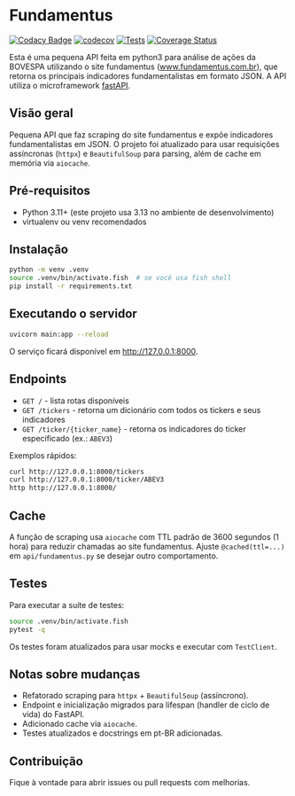 # Fundamentus

[![Codacy Badge](https://api.codacy.com/project/badge/Grade/c745b5b501ed41a79f52ceee58edd37b)](https://app.codacy.com/gh/mauricio-sousa/fundamentus?utm_source=github.com&utm_medium=referral&utm_content=mauricio-sousa/fundamentus&utm_campaign=Badge_Grade_Settings)
[![codecov](https://codecov.io/gh/mauricio-sousa/fundamentus/branch/master/graph/badge.svg?token=D74I99F0LU)](https://codecov.io/gh/mauricio-sousa/fundamentus)
[![Tests](https://github.com/mauricio-sousa/fundamentus/actions/workflows/python-tests.yml/badge.svg)](https://github.com/mauricio-sousa/fundamentus/actions/workflows/python-tests.yml)
[![Coverage Status](https://coveralls.io/repos/github/mauricio-sousa/fundamentus/badge.svg?branch=master)](https://coveralls.io/github/mauricio-sousa/fundamentus?branch=master)

Esta é uma pequena API feita em python3 para análise de ações da BOVESPA utilizando o site fundamentus (www.fundamentus.com.br), que retorna os principais indicadores fundamentalistas em formato JSON.
A API utiliza o microframework [fastAPI](https://fastapi.tiangolo.com).
## Visão geral

Pequena API que faz scraping do site fundamentus e expõe indicadores fundamentalistas
em JSON. O projeto foi atualizado para usar requisições assíncronas (`httpx`) e
`BeautifulSoup` para parsing, além de cache em memória via `aiocache`.

## Pré-requisitos

- Python 3.11+ (este projeto usa 3.13 no ambiente de desenvolvimento)
- virtualenv ou venv recomendados

## Instalação

```bash
python -m venv .venv
source .venv/bin/activate.fish  # se você usa fish shell
pip install -r requirements.txt
```

## Executando o servidor

```bash
uvicorn main:app --reload
```

O serviço ficará disponível em http://127.0.0.1:8000.

## Endpoints

- `GET /` - lista rotas disponíveis
- `GET /tickers` - retorna um dicionário com todos os tickers e seus indicadores
- `GET /ticker/{ticker_name}` - retorna os indicadores do ticker especificado (ex.: `ABEV3`)

Exemplos rápidos:

```bash
curl http://127.0.0.1:8000/tickers
curl http://127.0.0.1:8000/ticker/ABEV3
http http://127.0.0.1:8000/
```

## Cache

A função de scraping usa `aiocache` com TTL padrão de 3600 segundos (1 hora)
para reduzir chamadas ao site fundamentus. Ajuste `@cached(ttl=...)` em
`api/fundamentus.py` se desejar outro comportamento.

## Testes

Para executar a suíte de testes:

```bash
source .venv/bin/activate.fish
pytest -q
```

Os testes foram atualizados para usar mocks e executar com `TestClient`.

## Notas sobre mudanças

- Refatorado scraping para `httpx` + `BeautifulSoup` (assíncrono).
- Endpoint e inicialização migrados para lifespan (handler de ciclo de vida) do FastAPI.
- Adicionado cache via `aiocache`.
- Testes atualizados e docstrings em pt-BR adicionadas.

## Contribuição

Fique à vontade para abrir issues ou pull requests com melhorias.


